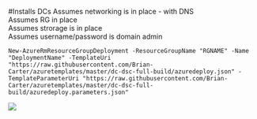 #Installs DCs
Assumes networking is in place - with DNS  
Assumes RG in place  
Assumes strorage is in place  
Assumes username/password is domain admin  

```
New-AzureRmResourceGroupDeployment -ResourceGroupName "RGNAME" -Name "DeploymentName" -TemplateUri "https://raw.githubusercontent.com/Brian-Carter/azuretemplates/master/dc-dsc-full-build/azuredeploy.json" -TemplateParameterUri "https://raw.githubusercontent.com/Brian-Carter/azuretemplates/master/dc-dsc-full-build/azuredeploy.parameters.json"
```
<a href="http://armviz.io/#/?load=https://raw.githubusercontent.com/Brian-Carter/azuretemplates/master/dc-dsc-full-build/azuredeploy.json" target="_blank">
  <img src="http://armviz.io/visualizebutton.png"/>
</a>
